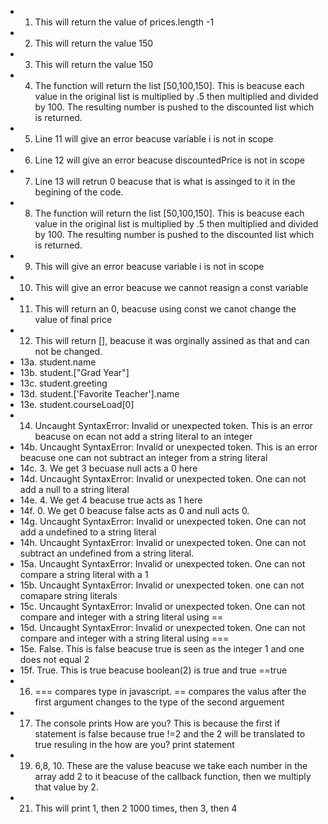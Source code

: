 - 1.  This will return the value of prices.length -1
- 2.  This will return the value 150
- 3.  This will return the value 150
- 4. The function will return the list [50,100,150]. This is beacuse each value in the original list is multiplied by .5 then multiplied and divided by 100. The resulting number is pushed to the discounted list which is returned.
- 5. Line 11 will give an error beacuse variable i is not in scope
- 6. Line 12 will give an error beacuse discountedPrice is not in scope
- 7. Line 13 will retrun 0 beacuse that is what is assinged to it in the begining of the code.
- 8. The function will return the list [50,100,150]. This is beacuse each value in the original list is multiplied by .5 then multiplied and divided by 100. The resulting number is pushed to the discounted list which is returned.
- 9. This will give an error beacuse variable i is not in scope
- 10. This will give an error beacuse we cannot reasign a const variable
- 11. This will return an 0, beacuse using const we canot change the value of final price
- 12. This will return [], beacuse it was orginally assined as that and can not be changed.
- 13a. student.name
- 13b. student.["Grad Year"]
- 13c. student.greeting
- 13d. student.['Favorite Teacher'].name
- 13e. student.courseLoad[0]
- 14.  Uncaught SyntaxError: Invalid or unexpected token. This is an error beacuse on ecan not add a string literal to an integer
- 14b. Uncaught SyntaxError: Invalid or unexpected token. This is an error beacuse one can not subtract an integer from a string literal
-  14c. 3. We get 3 becuase null acts a 0 here
-  14d. Uncaught SyntaxError: Invalid or unexpected token. One can not add a null to a string literal
-  14e. 4. We get 4 beacuse true acts as 1 here
-  14f. 0. We get 0 beacuse false acts as 0 and null acts 0. 
-  14g. Uncaught SyntaxError: Invalid or unexpected token. One can not add a undefined to a string literal
-  14h. Uncaught SyntaxError: Invalid or unexpected token. One can not subtract an undefined from a string literal.
-  15a. Uncaught SyntaxError: Invalid or unexpected token. One can not compare a string literal with a 1
-  15b. Uncaught SyntaxError: Invalid or unexpected token.  one can not comapare string literals
-  15c. Uncaught SyntaxError: Invalid or unexpected token. One can not compare and integer with a string literal using ==
-  15d.  Uncaught SyntaxError: Invalid or unexpected token. One can not compare and integer with a string literal using ===
-  15e. False. This is false beacuse true is seen as the integer 1 and one does not equal 2
-  15f. True. This is true beacuse boolean(2) is true and true ==true
-  16. === compares type in javascript. == compares the valus after the first argument changes to the type of the second arguement
-  17. The console prints How are you? This is because the first if statement is false because true !=2 and the 2 will be translated to true resuling in the how are you? print statement
- 19.  6,8, 10. These are the valuse beacuse we take each number in the array add 2 to it beacuse of the callback function, then we multiply that value by 2.
- 21.  This will print 1, then 2 1000 times, then 3, then 4